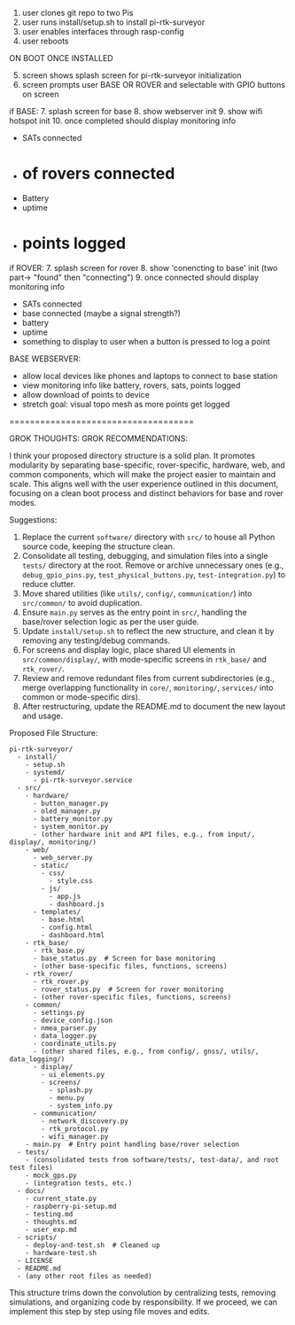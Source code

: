 1. user clones git repo to two Pis
2. user runs install/setup.sh to install pi-rtk-surveyor
3. user enables interfaces through rasp-config
4. user reboots

ON BOOT ONCE INSTALLED

5. screen shows splash screen for pi-rtk-surveyor initialization
6. screen prompts user BASE OR ROVER and selectable with GPIO buttons on screen

if BASE:
7. splash screen for base
8. show webserver init
9. show wifi hotspot init
10. once completed should display monitoring info
- SATs connected
- # of rovers connected
- Battery
- uptime
- # points logged

if ROVER:
7. splash screen for rover
8. show 'conencting to base' init (two part-> "found" then "connecting")
9. once connected should display monitoring info
- SATs connected
- base connected (maybe a signal strength?)
- battery
- uptime
- something to display to user when a button is pressed to log a point

BASE WEBSERVER:
- allow local devices like phones and laptops to connect to base station
- view monitoring info like battery, rovers, sats, points logged
- allow download of points to device
- stretch goal: visual topo mesh as more points get logged

====================================

GROK THOUGHTS:
GROK RECOMMENDATIONS:

I think your proposed directory structure is a solid plan. It promotes modularity by separating base-specific, rover-specific, hardware, web, and common components, which will make the project easier to maintain and scale. This aligns well with the user experience outlined in this document, focusing on a clean boot process and distinct behaviors for base and rover modes.

Suggestions:
1. Replace the current `software/` directory with `src/` to house all Python source code, keeping the structure clean.
2. Consolidate all testing, debugging, and simulation files into a single `tests/` directory at the root. Remove or archive unnecessary ones (e.g., `debug_gpio_pins.py`, `test_physical_buttons.py`, `test-integration.py`) to reduce clutter.
3. Move shared utilities (like `utils/`, `config/`, `communication/`) into `src/common/` to avoid duplication.
4. Ensure `main.py` serves as the entry point in `src/`, handling the base/rover selection logic as per the user guide.
5. Update `install/setup.sh` to reflect the new structure, and clean it by removing any testing/debug commands.
6. For screens and display logic, place shared UI elements in `src/common/display/`, with mode-specific screens in `rtk_base/` and `rtk_rover/`.
7. Review and remove redundant files from current subdirectories (e.g., merge overlapping functionality in `core/`, `monitoring/`, `services/` into common or mode-specific dirs).
8. After restructuring, update the README.md to document the new layout and usage.

Proposed File Structure:

```
pi-rtk-surveyor/
  - install/
    - setup.sh
    - systemd/
      - pi-rtk-surveyor.service
  - src/
    - hardware/
      - button_manager.py
      - oled_manager.py
      - battery_monitor.py
      - system_monitor.py
      - (other hardware init and API files, e.g., from input/, display/, monitoring/)
    - web/
      - web_server.py
      - static/
        - css/
          - style.css
        - js/
          - app.js
          - dashboard.js
      - templates/
        - base.html
        - config.html
        - dashboard.html
    - rtk_base/
      - rtk_base.py
      - base_status.py  # Screen for base monitoring
      - (other base-specific files, functions, screens)
    - rtk_rover/
      - rtk_rover.py
      - rover_status.py  # Screen for rover monitoring
      - (other rover-specific files, functions, screens)
    - common/
      - settings.py
      - device_config.json
      - nmea_parser.py
      - data_logger.py
      - coordinate_utils.py
      - (other shared files, e.g., from config/, gnss/, utils/, data_logging/)
      - display/
        - ui_elements.py
        - screens/
          - splash.py
          - menu.py
          - system_info.py
      - communication/
        - network_discovery.py
        - rtk_protocol.py
        - wifi_manager.py
    - main.py  # Entry point handling base/rover selection
  - tests/
    - (consolidated tests from software/tests/, test-data/, and root test files)
    - mock_gps.py
    - (integration tests, etc.)
  - docs/
    - current_state.py
    - raspberry-pi-setup.md
    - testing.md
    - thoughts.md
    - user_exp.md
  - scripts/
    - deploy-and-test.sh  # Cleaned up
    - hardware-test.sh
  - LICENSE
  - README.md
  - (any other root files as needed)
```

This structure trims down the convolution by centralizing tests, removing simulations, and organizing code by responsibility. If we proceed, we can implement this step by step using file moves and edits.